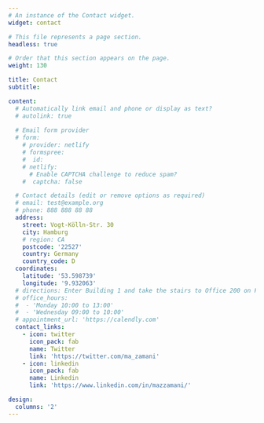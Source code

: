 ```yaml
---
# An instance of the Contact widget.
widget: contact

# This file represents a page section.
headless: true

# Order that this section appears on the page.
weight: 130

title: Contact
subtitle:

content:
  # Automatically link email and phone or display as text?
  # autolink: true
  
  # Email form provider
  # form:
    # provider: netlify
    # formspree:
    #  id:
    # netlify:
      # Enable CAPTCHA challenge to reduce spam?
    #  captcha: false

  # Contact details (edit or remove options as required)
  # email: test@example.org
  # phone: 888 888 88 88
  address:
    street: Vogt-Kölln-Str. 30
    city: Hamburg
    # region: CA
    postcode: '22527'
    country: Germany
    country_code: D
  coordinates:
    latitude: '53.598739'
    longitude: '9.932063'
  # directions: Enter Building 1 and take the stairs to Office 200 on Floor 2
  # office_hours:
  #  - 'Monday 10:00 to 13:00'
  #  - 'Wednesday 09:00 to 10:00'
  # appointment_url: 'https://calendly.com'
  contact_links:
    - icon: twitter
      icon_pack: fab
      name: Twitter
      link: 'https://twitter.com/ma_zamani'
    - icon: linkedin
      icon_pack: fab
      name: Linkedin
      link: 'https://www.linkedin.com/in/mazzamani/'

design:
  columns: '2'
---
```

